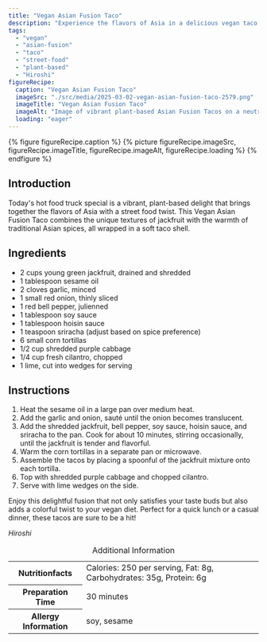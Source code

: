 ```yaml
---
title: "Vegan Asian Fusion Taco"
description: "Experience the flavors of Asia in a delicious vegan taco! This recipe for Vegan Asian Fusion Tacos is quick to prepare and packed with bold flavors."
tags:
  - "vegan"
  - "asian-fusion"
  - "taco"
  - "street-food"
  - "plant-based"
  - "Hiroshi"
figureRecipe: 
  caption: "Vegan Asian Fusion Taco"
  imageSrc: "./src/media/2025-03-02-vegan-asian-fusion-taco-2579.png"
  imageTitle: "Vegan Asian Fusion Taco"
  imageAlt: "Image of vibrant plant-based Asian Fusion Tacos on a neutral plate, featuring jackfruit, red onions, bell peppers, purple cabbage, and cilantro, with lime wedges on the side, set against a subtle urban backdrop."
  loading: "eager"
---
```


{% figure figureRecipe.caption %}
{% picture figureRecipe.imageSrc, figureRecipe.imageTitle, figureRecipe.imageAlt, figureRecipe.loading %}
{% endfigure %}

## Introduction

Today's hot food truck special is a vibrant, plant-based delight that brings together the flavors of Asia with a street food twist. This Vegan Asian Fusion Taco combines the unique textures of jackfruit with the warmth of traditional Asian spices, all wrapped in a soft taco shell.

## Ingredients

- 2 cups young green jackfruit, drained and shredded
- 1 tablespoon sesame oil
- 2 cloves garlic, minced
- 1 small red onion, thinly sliced
- 1 red bell pepper, julienned
- 1 tablespoon soy sauce
- 1 tablespoon hoisin sauce
- 1 teaspoon sriracha (adjust based on spice preference)
- 6 small corn tortillas
- 1/2 cup shredded purple cabbage
- 1/4 cup fresh cilantro, chopped
- 1 lime, cut into wedges for serving

## Instructions

1. Heat the sesame oil in a large pan over medium heat.
2. Add the garlic and onion, sauté until the onion becomes translucent.
3. Add the shredded jackfruit, bell pepper, soy sauce, hoisin sauce, and sriracha to the pan. Cook for about 10 minutes, stirring occasionally, until the jackfruit is tender and flavorful.
4. Warm the corn tortillas in a separate pan or microwave.
5. Assemble the tacos by placing a spoonful of the jackfruit mixture onto each tortilla.
6. Top with shredded purple cabbage and chopped cilantro.
7. Serve with lime wedges on the side.

Enjoy this delightful fusion that not only satisfies your taste buds but also adds a colorful twist to your vegan diet. Perfect for a quick lunch or a casual dinner, these tacos are sure to be a hit!

*Hiroshi*

<table><caption class='sr-only'>Additional Information</caption><tr><th>Nutritionfacts</th><td>Calories: 250 per serving, Fat: 8g, Carbohydrates: 35g, Protein: 6g&nbsp;</td></tr><tr><th>Preparation Time</th><td>30 minutes&nbsp;</td></tr><tr><th>Allergy Information</th><td>soy, sesame&nbsp;</td></tr></table>


